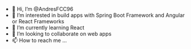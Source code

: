 - 👋 Hi, I’m @AndresFCC96
- 👀 I’m interested in build apps with Spring Boot Framework and Angular or React Frameworks
- 🌱 I’m currently learning React
- 💞️ I’m looking to collaborate on web apps
- 📫 How to reach me ...

<!---
AndresFCC96/AndresFCC96 is a ✨ special ✨ repository because its `README.md` (this file) appears on your GitHub profile.
You can click the Preview link to take a look at your changes.
--->
